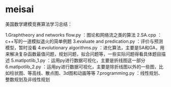 # meisai
美国数学建模竞赛算法学习总结：

1.Graphtheory and networks flow.py ：图论和网络流之类的算法
2.SA.cpp ：c++写的一道模拟退火的简单例题
3.evaluate and predication.py ：评价与预测模型，暂时没看
4.evolutionary algorithms.py ：进化算法，主要是SA和GA，用来解决复杂函数最值问题，规划问题，拟合问题等，一些实际问题得看具体题目描述
5.matlpotlib_1.py ：运用py进行数据可视化，主要是折线图这一部分
6.matlpotlib_2.py ：运用py进行数据可视化，主要是除折线图以外的一些图，比如柱状图、等高线、散点图、3d图和动画等等
7.programming.py ：线性规划、整数规划及非线性规划
